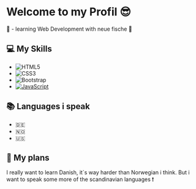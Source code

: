 # Welcome to my Profil :sunglasses:

:seedling: - learning Web Development with neue fische :penguin:


## :computer:  My Skills

-  ![HTML5](https://img.shields.io/badge/-HTML5-E34F26?style=plastic&logo=html5&logoColor=white)
- ![CSS3](https://img.shields.io/badge/-CSS3-1572B6?style=plastic&logo=css3)
- ![Bootstrap](https://img.shields.io/badge/-Bootstrap-563D7C?style=plastic&logo=bootstrap)
- [![JavaScript](https://img.shields.io/badge/-JavaScript-%23F7DF1C?style=flat-square&logo=javascript&logoColor=000000&labelColor=%23F7DF1C&color=%23FFCE5A)](https://www.javascript.com/)


## :books: Languages i speak

- :de:
- :norway:
- :us:

## :notebook: My plans

I really want to learn Danish, it`s way harder than Norwegian i think. But i want to speak some more of the scandinavian languages :heavy_exclamation_mark:
